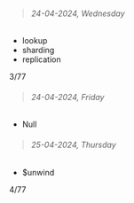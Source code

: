 > ###### 24-04-2024, Wednesday

- lookup
- sharding
- replication

3/77

> ###### 24-04-2024, Friday

- Null

> ###### 25-04-2024, Thursday

- $unwind

4/77

